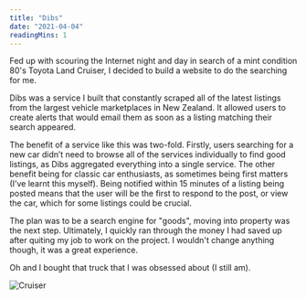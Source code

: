 ```yaml
---
title: "Dibs"
date: "2021-04-04"
readingMins: 1
---
```


<p>Fed up with scouring the Internet night and day in search of a mint condition 80's Toyota Land Cruiser, I decided to build a website to do the searching for me.</p>

<p>Dibs was a service I built that constantly scraped all of the latest listings from the largest vehicle marketplaces in New Zealand. It allowed users to create alerts that would email them as soon as a listing matching their search appeared.

The benefit of a service like this was two-fold. Firstly, users searching for a new car didn’t need to browse all of the services individually to find good listings, as Dibs aggregated everything into a single service. The other benefit being for classic car enthusiasts, as sometimes being first matters (I’ve learnt this myself). Being notified within 15 minutes of a listing being posted means that the user will be the first to respond to the post, or view the car, which for some listings could be crucial.

The plan was to be a search engine for "goods", moving into property was the next step. Ultimately, I quickly ran through the money I had saved up after quiting my job to work on the project. I wouldn't change anything though, it was a great experience.
</p>

<p>Oh and I bought that truck that I was obsessed about (I still am).</p>

<img src="/misc/truck.jpg" alt="Cruiser" />